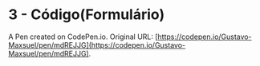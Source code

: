 # 3 - Código(Formulário)

A Pen created on CodePen.io. Original URL: [https://codepen.io/Gustavo-Maxsuel/pen/mdREJJG](https://codepen.io/Gustavo-Maxsuel/pen/mdREJJG).


